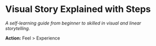 # Visual Story Explained with Steps

*A self-learning guide from beginner to skilled in visual and linear storytelling.*

**Action:** Feel > Experience
